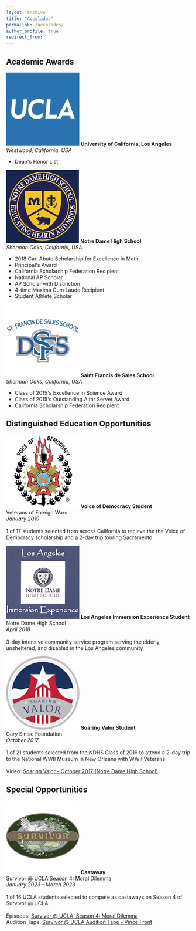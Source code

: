 ```yaml
---
layout: archive
title: "Accolades"
permalink: /accolades/
author_profile: true
redirect_from:
---
```

## Academic Awards

<p class="exp_p">
  <img src="/images/UCLA_Logo.jpeg" alt="UCLA" class="exp_img">
  <span class="exp_text"> <strong>University of California, Los Angeles</strong>  <br />
  <em>Westwood, California, USA</em> <br />
  <ul class="exp_ul">
        <li>Dean's Honor List</li>
    </ul>
  </span>
</p>

<p class="exp_p">
  <img src="/images/NDHS_Logo.jpeg" alt="NDHS" class="exp_img">
  <span class="exp_text"> <strong>Notre Dame High School</strong>  <br />
  <em>Sherman Oaks, California, USA</em> <br />
  <ul class="exp_ul">
        <li>2018 Carl Abato Scholarship for Excellence in Math</li>
        <li>Principal's Award</li>
        <li>California Scholarship Federation Recipient</li>
        <li>National AP Scholar</li> 
        <li>AP Scholar with Distinction</li>
        <li>4-time Maxima Cum Laude Recipient</li>
        <li>Student Athlete Scholar</li>
    </ul>
  </span>
</p>

<p class="exp_p">
  <img src="/images/SFDS_Logo.png" alt="SFDS" class="exp_img">
  <span class="exp_text"> <strong>Saint Francis de Sales School</strong> <br />
  <em>Sherman Oaks, California, USA</em> <br />
  <ul class="exp_ul">
        <li>Class of 2015's Excellence in Science Award</li>
        <li>Class of 2015's Outstanding Altar Server Award</li>
        <li>California Scholarship Federation Recipient</li>
    </ul> 
  </span>
</p>

## Distinguished Education Opportunities

<p class="exp_p">
  <img src="/images/VOD_Logo.png" alt="VOD" class="exp_img">
  <span class="exp_text"> <strong>Voice of Democracy Student</strong> <br />
  Veterans of Foreign Wars <br />
  <em>January 2019</em> <br />
  <br />
  1 of 17 students selected from across California to recieve the the Voice of Democracy scholarship and a 2-day trip touring Sacramento
  </span>
</p>

<p class="exp_p">
  <img src="/images/Immersion_Logo.png" alt="Immersion" class="exp_img">
  <span class="exp_text"> <strong>Los Angeles Immersion Experience Student</strong> <br />
  Notre Dame High School<br />
  <em>April 2018</em> <br />
  <br />
  3-day intensive community service program serving the elderly, unsheltered, and disabled in the Los Angeles community
  </span>
</p>

<p class="exp_p">
  <img src="/images/Soaring_Valor_Logo.png" alt="Soaring Valor" class="exp_img">
  <span class="exp_text"> <strong>Soaring Valor Student</strong> <br />
  Gary Sinise Foundation <br />
  <em>October 2017</em> <br />
  <br />
  1 of 21 students selected from the NDHS Class of 2019 to attend a 2-day trip to the National WWII Museum in New Orleans with WWII Veterans <br />
  <br />
  Video: <a href="https://www.youtube.com/watch?v=PKT8j-ZpvDE">Soaring Valor - October 2017 (Notre Dame High School)</a>
  </span>
</p>

## Special Opportunities

<p class="exp_p">
  <img src="/images/Survivor_at_UCLA.png" alt="Survivor @ UCLA Season 4: Moral Dilemma" class="exp_img">
  <span class="exp_text"> <strong>Castaway</strong> <br />
  Survivor @ UCLA Season 4: Moral Dilemma <br />
  <em>January 2023 - March 2023</em> <br />
  <br />
  1 of 16 UCLA students selected to compete as castaways on Season 4 of Survivor @ UCLA <br />
  <br />
  Episodes: <a href="https://www.youtube.com/watch?v=HxR9_6IBy3U&list=PLAWMvTxJdZimVfeMUsmaQz3HcLSjTRLrO">Survivor @ UCLA, Season 4: Moral Dilemma</a> <br />
  Audition Tape: <a href="https://youtu.be/RqwBRAxK2aQ?si=dyY2cHueptNOyt_N">Survivor @ UCLA Audition Tape - Vince Front</a>
  </span>
</p>
